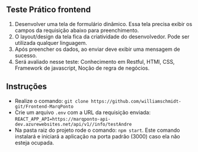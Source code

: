## Teste Prático frontend

1. Desenvolver uma tela de formulário dinâmico. Essa tela precisa exibir os campos da requisição abaixo para preenchimento.
2. O layout/design da tela fica da criatividade do desenvolvedor. Pode ser utilizada qualquer linguagem.
3. Após preencher os dados, ao enviar deve exibir uma mensagem de sucesso.
4. Será avaliado nesse teste: Conhecimento em Restful, HTMl, CSS, Framework de javascript, Noção de regra de negócios.


## Instruções
- Realize o comando: ```git clone https://github.com/williamschmidt-git/Frontend-MarqPonto```
- Crie um arquivo ```.env``` com a URL da requisição enviada: ```REACT_APP_API=https://marqponto-api-dev.azurewebsites.net/api/v1//info/testAndre```
- Na pasta raiz do projeto rode o comando: ```npm start```. Este comando instalará e iniciará a aplicação na porta padrão (3000) caso ela não esteja ocupada.

